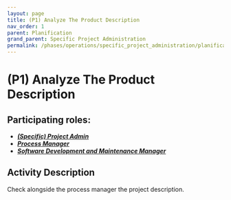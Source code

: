```yaml
---
layout: page
title: (P1) Analyze The Product Description
nav_order: 1
parent: Planification
grand_parent: Specific Project Administration
permalink: /phases/operations/specific_project_administration/planification/p1/
---
```


# (P1) Analyze The Product Description

## Participating roles:
* <a href="/roles/">_**(Specific) Project Admin**_</a>
* <a href="/roles/">_**Process Manager**_</a>
* <a href="/roles/">_**Software Development and Maintenance Manager**_</a>

## Activity Description

Check alongside the process manager the project description.